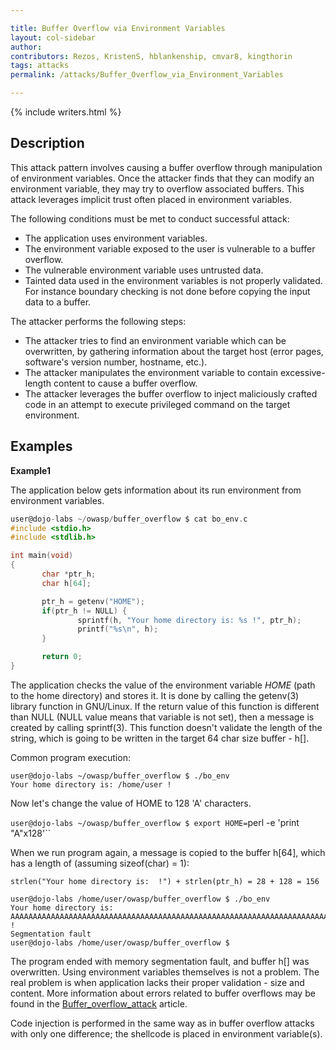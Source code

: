 ```yaml
---

title: Buffer Overflow via Environment Variables
layout: col-sidebar
author:
contributors: Rezos, KristenS, hblankenship, cmvar8, kingthorin
tags: attacks
permalink: /attacks/Buffer_Overflow_via_Environment_Variables

---
```


{% include writers.html %}

## Description

This attack pattern involves causing a buffer overflow through
manipulation of environment variables. Once the attacker finds that they
can modify an environment variable, they may try to overflow associated
buffers. This attack leverages implicit trust often placed in
environment variables.

The following conditions must be met to conduct successful attack:

- The application uses environment variables.
- The environment variable exposed to the user is vulnerable to a
  buffer overflow.
- The vulnerable environment variable uses untrusted data.
- Tainted data used in the environment variables is not properly
  validated. For instance boundary checking is not done before copying the input data to a buffer.

The attacker performs the following steps:

- The attacker tries to find an environment variable which can be
  overwritten, by gathering information about the target host (error pages, software's version number, hostname, etc.).
- The attacker manipulates the environment variable to contain
  excessive-length content to cause a buffer overflow.
- The attacker leverages the buffer overflow to inject maliciously
  crafted code in an attempt to execute privileged command on the
  target environment.

## Examples

**Example1**

The application below gets information about its run environment from
environment variables.

```C
user@dojo-labs ~/owasp/buffer_overflow $ cat bo_env.c
#include <stdio.h>
#include <stdlib.h>

int main(void)
{
       char *ptr_h;
       char h[64];

       ptr_h = getenv("HOME");
       if(ptr_h != NULL) {
               sprintf(h, "Your home directory is: %s !", ptr_h);
               printf("%s\n", h);
       }

       return 0;
}
```

The application checks the value of the environment variable *HOME*
(path to the home directory) and stores it. It is done by calling the
getenv(3) library function in GNU/Linux. If the return value of this
function is different than NULL (NULL value means that variable is not
set), then a message is created by calling sprintf(3). This function
doesn't validate the length of the string, which is going to be written
in the target 64 char size buffer - h\[\].

Common program execution:

```console
user@dojo-labs ~/owasp/buffer_overflow $ ./bo_env
Your home directory is: /home/user !
```

Now let's change the value of HOME to 128 'A' characters.

`user@dojo-labs ~/owasp/buffer_overflow $ export HOME=`perl -e 'print "A"x128'``

When we run program again, a message is copied to the buffer h\[64\],
which has a length of (assuming sizeof(char) = 1):

```console
strlen("Your home directory is:  !") + strlen(ptr_h) = 28 + 128 = 156

user@dojo-labs /home/user/owasp/buffer_overflow $ ./bo_env
Your home directory is:
AAAAAAAAAAAAAAAAAAAAAAAAAAAAAAAAAAAAAAAAAAAAAAAAAAAAAAAAAAAAAAAAAAAAAAAAAAAAAAAAAAAAAAAAAAAAAAAAAAAAAAAAAAAAAAAAAAAAAAAAAAAAAAAA
!
Segmentation fault
user@dojo-labs /home/user/owasp/buffer_overflow $
```

The program ended with memory segmentation fault, and buffer h\[\] was
overwritten. Using environment variables themselves is not a problem.
The real problem is when application lacks their proper validation -
size and content. More information about errors related to buffer
overflows may be found in the
[Buffer_overflow_attack](/attacks/Buffer_overflow_attack) article.

Code injection is performed in the same way as in buffer overflow
attacks with only one difference; the shellcode is placed in environment
variable(s).

